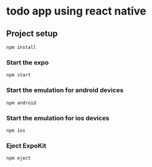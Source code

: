 # todo app using react native

## Project setup
```
npm install
```

### Start the expo
```
npm start
```

### Start the emulation for android devices
```
npm android
```

### Start the emulation for ios devices
```
npm ios
```

### Eject ExpoKit
```
npm eject
```

